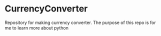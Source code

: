 # CurrencyConverter
Repository for making currency converter. The purpose of this repo is for me to learn more about python
